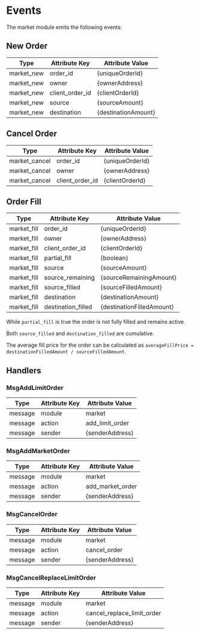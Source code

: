 # Events

The market module emits the following events:

## New Order

| Type        | Attribute Key   | Attribute Value     |
| ----------- | --------------- | ------------------- |
| market_new  | order_id        | {uniqueOrderId}     |
| market_new  | owner           | {ownerAddress}      |
| market_new  | client_order_id | {clientOrderId}     |
| market_new  | source          | {sourceAmount}      |
| market_new  | destination     | {destinationAmount} |

## Cancel Order

| Type           | Attribute Key   | Attribute Value    |
| -------------- | --------------- | ------------------ |
| market_cancel  | order_id        | {uniqueOrderId}    |
| market_cancel  | owner           | {ownerAddress}     |
| market_cancel  | client_order_id | {clientOrderId}    |

## Order Fill

| Type         | Attribute Key      | Attribute Value           |
| ------------ | ------------------ | ------------------------- |
| market_fill  | order_id           | {uniqueOrderId}           |
| market_fill  | owner              | {ownerAddress}            |
| market_fill  | client_order_id    | {clientOrderId}           |
| market_fill  | partial_fill       | {boolean}                 |
| market_fill  | source             | {sourceAmount}            |
| market_fill  | source_remaining   | {sourceRemainingAmount}   |
| market_fill  | source_filled      | {sourceFilledAmount}      |
| market_fill  | destination        | {destinationAmount}       |
| market_fill  | destination_filled | {destinationFilledAmount} |

While `partial_fill` is true the order is not fully filled and remains active.

Both `source_filled` and `destination_filled` are cumulative.

The average fill price for the order can be calculated as `averageFillPrice = destinationFilledAmount / sourceFilledAmount`.

## Handlers

### MsgAddLimitOrder

| Type     | Attribute Key | Attribute Value    |
| -------- | ------------- | ------------------ |
| message  | module        | market             |
| message  | action        | add_limit_order    |
| message  | sender        | {senderAddress}    |

### MsgAddMarketOrder

| Type     | Attribute Key | Attribute Value    |
| -------- | ------------- | ------------------ |
| message  | module        | market             |
| message  | action        | add_market_order   |
| message  | sender        | {senderAddress}    |

### MsgCancelOrder

| Type     | Attribute Key | Attribute Value    |
| -------- | ------------- | ------------------ |
| message  | module        | market             |
| message  | action        | cancel_order       |
| message  | sender        | {senderAddress}    |

### MsgCancelReplaceLimitOrder

| Type     | Attribute Key | Attribute Value            |
| -------- | ------------- | -------------------------- |
| message  | module        | market                     |
| message  | action        | cancel_replace_limit_order |
| message  | sender        | {senderAddress}            |

